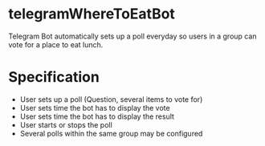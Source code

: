 # telegramWhereToEatBot
Telegram Bot automatically sets up a poll everyday so users in a group can vote for a place to eat lunch.

# Specification
- User sets up a poll (Question, several items to vote for)
- User sets time the bot has to display the vote
- User sets time the bot has to display the result
- User starts or stops the poll
- Several polls within the same group may be configured
